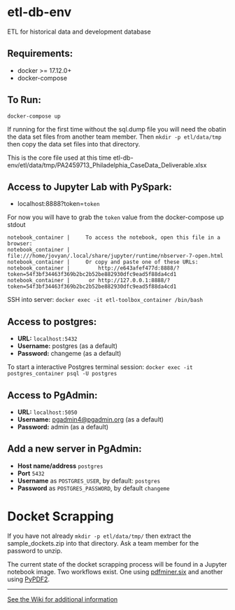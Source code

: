 # etl-db-env
ETL for historical data and development database

## Requirements:
* docker >= 17.12.0+
* docker-compose

## To Run:
`docker-compose up`

If running for the first time without the sql.dump file you will need the obatin the data set files from another team member. Then `mkdir -p etl/data/tmp` then copy the data set files into that directory. 


This is the core file used at this time etl-db-env/etl/data/tmp/PA2459713_Philadelphia_CaseData_Deliverable.xlsx

## Access to Jupyter Lab with PySpark: 
*  localhost:8888?token=`token`

For now you will have to grab the `token` value from the docker-compose up stdout

```
notebook_container |     To access the notebook, open this file in a browser:
notebook_container |         file:///home/jovyan/.local/share/jupyter/runtime/nbserver-7-open.html
notebook_container |     Or copy and paste one of these URLs:
notebook_container |         http://e643afef477d:8888/?token=54f3bf34463f369b2bc2b52be882930dfc9ead5f88da4cd1
notebook_container |      or http://127.0.0.1:8888/?token=54f3bf34463f369b2bc2b52be882930dfc9ead5f88da4cd1
```

SSH into server:
`docker exec -it etl-toolbox_container /bin/bash`

## Access to postgres: 
* **URL:** `localhost:5432`
* **Username:** postgres (as a default)
* **Password:** changeme (as a default)

To start a interactive Postgres terminal session:
`docker exec -it postgres_container psql -U postgres`

## Access to PgAdmin: 
* **URL:** `localhost:5050`
* **Username:** pgadmin4@pgadmin.org (as a default)
* **Password:** admin (as a default)

## Add a new server in PgAdmin:
* **Host name/address** `postgres`
* **Port** `5432`
* **Username** as `POSTGRES_USER`, by default: `postgres`
* **Password** as `POSTGRES_PASSWORD`, by default `changeme`

# Docket Scrapping
If you have not already `mkdir -p etl/data/tmp/` then extract the sample_dockets.zip into that directory. Ask a team member for the password to unzip.

The current state of the docket scrapping process will be found in a Jupyter notebook image. Two workflows exist. One using [pdfminer.six](https://pypi.org/project/pdfminer.six/) and another using [PyPDF2](https://pythonhosted.org/PyPDF2/).

---
[See the Wiki for additional information](https://github.com/Philadelphia-Lawyers-for-Social-Equity/etl-db-env/wiki)
